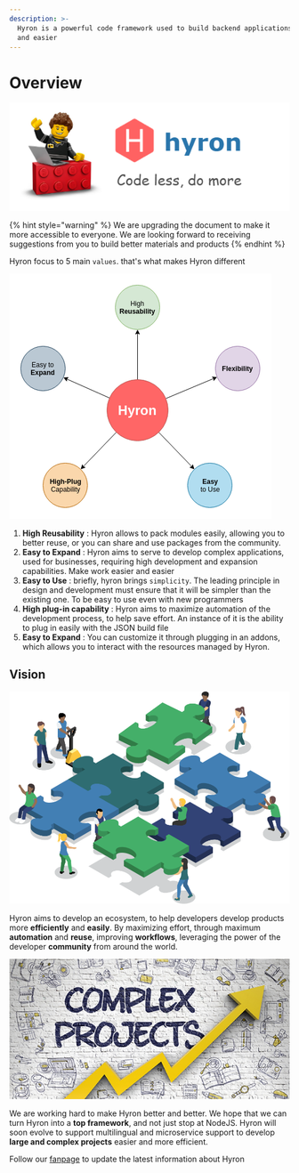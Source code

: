 ```yaml
---
description: >-
  Hyron is a powerful code framework used to build backend applications faster
  and easier
---
```


# Overview

![](.gitbook/assets/sologan-code-less.png)

{% hint style="warning" %}
We are upgrading the document to make it more accessible to everyone. We are looking forward to receiving suggestions from you to build better materials and products
{% endhint %}

Hyron focus to 5 main `values`. that's what makes Hyron different

![](.gitbook/assets/hyron-strength%20%281%29.png)

1. **High Reusability** : Hyron allows to pack modules easily, allowing you to better reuse, or you can share and use packages from the community.
2. **Easy to Expand** : Hyron aims to serve to develop complex applications, used for businesses, requiring high development and expansion capabilities. Make work easier and easier
3. **Easy to Use** : briefly, hyron brings `simplicity`. The leading principle in design and development must ensure that it will be simpler than the existing one. To be easy to use even with new programmers
4. **High plug-in capability** : Hyron aims to maximize automation of the development process, to help save effort. An instance of it is the ability to plug in easily with the JSON build file
5. **Easy to Expand** : You can customize it through plugging in an addons, which allows you to interact with the resources managed by Hyron.

## Vision

![What if the community can help each other more effectively ?](.gitbook/assets/cc-graphic.png)

Hyron aims to develop an ecosystem, to help developers develop products more **efficiently** and **easily**. By maximizing effort, through maximum **automation** and **reuse**, improving **workflows**, leveraging the power of the developer **community** from around the world.

![Do you believe that a junior programmer can build a complex project ?](.gitbook/assets/73ea288207e8d120e20bc02dca78719e_xl.jpg)

We are working hard to make Hyron better and better. We hope that we can turn Hyron into a **top framework**, and not just stop at NodeJS. Hyron will soon evolve to support multilingual and microservice support to develop **large and complex projects** easier and more efficient.

Follow our [fanpage](https://www.facebook.com/hyron.group/) to update the latest information about Hyron

